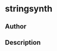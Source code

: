 # stringsynth

## Author

<!-- Insert Your Name Here -->

## Description

<!-- Describe your example here -->
